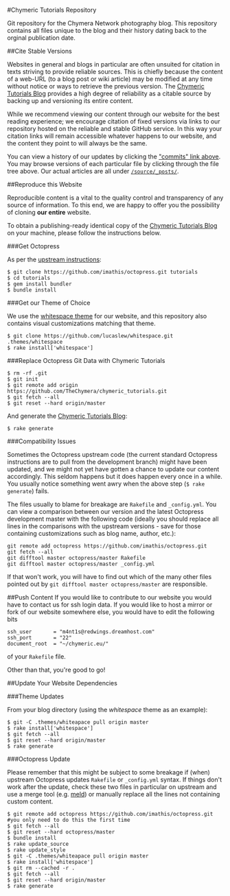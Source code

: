 #Chymeric Tutorials Repository

Git repository for the Chymera Network photography blog.
This repository contains all files unique to the blog and their history dating back to the orginal publication date.

##Cite Stable Versions

Websites in general and blogs in particular are often unsuited for citation in texts striving to provide reliable sources.
This is chiefly because the content of a web-URL (to a blog post or wiki article) may be modified at any time without notice or ways to retrieve the previous version.
The [Chymeric Tutorials Blog](http://chymeric.eu) provides a high degree of reliability as a citable source by backing up and versioning its entire content.

While we recommend viewing our content through our website for the best reading experience;
we encourage citation of fixed versions via links to our repository hosted on the reliable and stable GitHub service.
In this way your citation links will remain accessible whatever happens to our website, and the content they point to will always be the same.

You can view a history of our updates by clicking the ["commits" link above](https://github.com/TheChymera/chymeric_tutorials/commits/master).
You may browse versions of each particular file by clicking through the file tree above.
Our actual articles are all under [```/source/_posts/```](https://github.com/TheChymera/chymeric_tutorials/tree/master/source/_posts).

##Reproduce this Website

Reproducible content is a vital to the quality control and transparency of any source of information.
To this end, we are happy to offer you the possibility of cloning **our entire** website.

To obtain a publishing-ready identical copy of the [Chymeric Tutorials Blog](http://chymeric.eu) on your machine, please follow the instructions below.

###Get Octopress

As per the [upstream instructions](http://octopress.org/docs/setup/):

    $ git clone https://github.com/imathis/octopress.git tutorials
    $ cd tutorials
    $ gem install bundler
    $ bundle install
    
###Get our Theme of Choice

We use the [whitespace theme](https://github.com/lucaslew/whitespace) for our website, and this repository also contains visual customizations matching that theme.

    $ git clone https://github.com/lucaslew/whitespace.git .themes/whitespace
    $ rake install['whitespace']
    
###Replace Octopress Git Data with Chymeric Tutorials

    $ rm -rf .git
    $ git init
    $ git remote add origin https://github.com/TheChymera/chymeric_tutorials.git
    $ git fetch --all
    $ git reset --hard origin/master
  
And generate the [Chymeric Tutorials Blog](http://chymeric.eu):

    $ rake generate

###Compatibility Issues

Sometimes the Octopress upstream code (the current standard Octopress instructions are to pull from the development branch) might have been updated, and we might not yet have gotten a chance to update our content accordingly.
This seldom happens but it does happen every once in a while.
You usually notice something went awry when the above step (`$ rake generate`) fails.

The files usually to blame for breakage are `Rakefile` and `_config.yml`.
You can view a comparison between our version and the latest Octopress development master with the following code (ideally you should replace all lines in the comparisons with the upstream versions - save for those containing customizations such as blog name, author, etc.):

```
git remote add octopress https://github.com/imathis/octopress.git
git fetch --all
git difftool master octopress/master Rakefile
git difftool master octopress/master _config.yml
```

If that won't work, you will have to find out which of the many other files pointed out by `git difftool master octopress/master` are responsible.

##Push Content
If you would like to contribute to our website you would have to contact us for ssh login data.
If you would like to host a mirror or fork of our website somewhere else, you would have to edit the following bits

    ssh_user       = "m4nt1s@redwings.dreamhost.com"
    ssh_port       = "22"
    document_root  = "~/chymeric.eu/"

of your ```Rakefile``` file.

Other than that, you're good to go!

##Update Your Website Dependencies

###Theme Updates

From your blog directory (using the *whitespace* theme as an example):

    $ git -C .themes/whiteapace pull origin master
    $ rake install['whitespace']
    $ git fetch --all
    $ git reset --hard origin/master
    $ rake generate
    
###Octopress Update

Please remember that this might be subject to some breakage if (when) upstream Octopress updates `Rakefile` or `_config.yml` syntax.
If things don't work after the update, check these two files in particular on upstream and use a merge tool (e.g. [meld](http://en.wikipedia.org/wiki/Meld_(software))) or manually replace all the lines not containing custom content.

    $ git remote add octopress https://github.com/imathis/octopress.git #you only need to do this the first time
    $ git fetch --all
    $ git reset --hard octopress/master
    $ bundle install
    $ rake update_source
    $ rake update_style
    $ git -C .themes/whiteapace pull origin master
    $ rake install['whitespace']
    $ git rm --cached -r .
    $ git fetch --all
    $ git reset --hard origin/master
    $ rake generate
    
